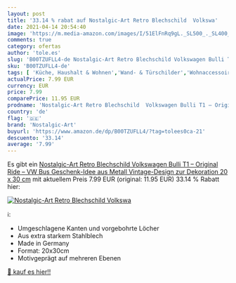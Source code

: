 ```yaml
---
layout: post
title: '33.14 % rabat auf Nostalgic-Art Retro Blechschild  Volkswa'
date: 2021-04-14 20:54:40
image: 'https://m.media-amazon.com/images/I/51ElFnRq9gL._SL500_._SL400_.jpg'
comments: true
category: ofertas
author: 'tole.es'
slug: 'B00TZUFLL4-de Nostalgic-Art Retro Blechschild Volkswagen Bulli T1 –...'
sku: 'B00TZUFLL4-de'
tags: [ 'Küche, Haushalt & Wohnen','Wand- & Türschilder','Wohnaccessoires & Deko','nostalgic-art', ]
actualPrice: 7.99 EUR
currency: EUR
price: 7.99
comparePrice: 11.95 EUR
prodname: 'Nostalgic-Art Retro Blechschild  Volkswagen Bulli T1 – Original Ride – VW Bus Geschenk-Idee  aus Metall  Vintage-Design zur Dekoration  20 x 30 cm'
country: 'de'
flag: '🇩🇪'
brand: 'Nostalgic-Art'
buyurl: 'https://www.amazon.de/dp/B00TZUFLL4/?tag=tolees0ca-21'
descuento: '33.14'
average: '7.99'
---
```


Es gibt ein [Nostalgic-Art Retro Blechschild  Volkswagen Bulli T1 – Original Ride – VW Bus Geschenk-Idee  aus Metall  Vintage-Design zur Dekoration  20 x 30 cm](https://www.amazon.de/dp/B00TZUFLL4/?tag=tolees0ca-21) mit aktuellem Preis 7.99 EUR (original: 11.95 EUR) 33.14 % Rabatt hier:

[![Nostalgic-Art Retro Blechschild  Volkswa](https://m.media-amazon.com/images/I/51ElFnRq9gL._SL500_._SL400_.jpg)](https://www.amazon.de/dp/B00TZUFLL4/?tag=tolees0ca-21)

ℹ️:

- Umgeschlagene Kanten und vorgebohrte Löcher
- Aus extra starkem Stahlblech
- Made in Germany
- Format: 20x30cm
- Motivgeprägt auf mehreren Ebenen

[🛒 kauf es hier!!](https://www.amazon.de/dp/B00TZUFLL4/?tag=tolees0ca-21)
